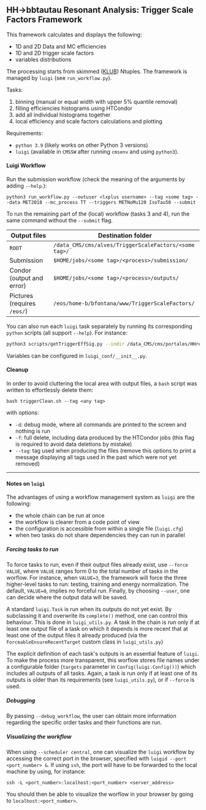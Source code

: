 ## HH->bbtautau Resonant Analysis: Trigger Scale Factors Framework

This framework calculates and displays the following:

- 1D and 2D Data and MC efficiencies
- 1D and 2D trigger scale factors
- variables distributions

The processing starts from skimmed ([KLUB](https://github.com/LLRCMS/KLUBAnalysis)) Ntuples. The framework is managed by ```luigi``` (see ```run_workflow.py```).


Tasks:

1. binning (manual or equal width with upper 5% quantile removal)
2. filling efficiencies histograms using HTCondor
3. add all individual histograms together
4. local efficiency and scale factors calculations and plotting

Requirements:

- ```python 3.9``` (likely works on other Python 3 versions)
- ```luigi``` (available in ```CMSSW``` after running ```cmsenv``` and using ```python3```).


#### Luigi Workflow

Run the submission workflow (check the meaning of the arguments by adding ```--help```.):

```shell
python3 run_workflow.py --outuser <lxplus username> --tag <some tag> --data MET2018 --mc_process TT --triggers METNoMu120 IsoTau50 --submit
```

To run the remaining part of the (local) workflow (tasks 3 and 4), run the same command without the ```--submit``` flag.


| Output files              | Destination folder                                  |
|---------------------------|-----------------------------------------------------|
| ```ROOT```                | ```/data_CMS/cms/alves/TriggerScaleFactors/<some tag>/```    |
| Submission                | ```$HOME/jobs/<some tag>/<process>/submission/```           |
| Condor (output and error) | ```$HOME/jobs/<some tag>/<process>/outputs/```              |
| Pictures (requires ```/eos/```) | ```/eos/home-b/bfontana/www/TriggerScaleFactors/``` |


You can also run each ```luigi``` task separately by running its corresponding ```python``` scripts (all support ```--help```). For instance:

```bash
python3 scripts/getTriggerEffSig.py --indir /data_CMS/cms/portales/HHresonant_SKIMS/SKIMS_2018_UL_backgrounds_test11Jan22/ --outdir /data_CMS/cms/alves/TriggerScaleFactors/UL_v1 --sample SKIMfix_TT_fullyHad --isData 0 --file output_2.root --subtag _default --channels all etau mutau tautau mumu --triggers METNoMu120 IsoTau50 --variables mht_et mhtnomu_et met_et dau2_eta dau2_pt HH_mass metnomu_et dau1_eta dau1_pt HT20 --tprefix hist_ --binedges_fname /data_CMS/cms/alves/TriggerScaleFactors/UL_v1/binedges.hdf
```
Variables can be configured in ```luigi_conf/__init__.py```.

#### Cleanup

In order to avoid cluttering the local area with output files, a ```bash``` script was written to effortlessly delete them:

```
bash triggerClean.sh --tag <any tag>
```

with options:

- ```-d```: debug mode, where all commands are printed to the screen and nothing is run
- ```-f```: full delete, including data produced by the HTCondor jobs (this flag is required to avoid data deletions by mistake)
- ```--tag```: tag used when producing the files (remove this options to print a message displaying all tags used in the past which were not yet removed)

-------------------------------------

#### Notes on ```luigi```

The advantages of using a workflow management system as ```luigi``` are the following:

- the whole chain can be run at once
- the workflow is clearer from a code point of view
- the configuration is accessible from within a single file (```luigi.cfg```)
- when two tasks do not share dependencies they can run in parallel

##### Forcing tasks to run

To force tasks to run, even if their output files already exist, use ```--force VALUE```, where ```VALUE``` ranges form 0 to the total number of tasks in the worflow. For instance, when ```VALUE=3```, the framework will force the three higher-level tasks to run: testing, training and energy normalization. The default, ```VALUE=0```, implies no forceful run. Finally, by choosing ```--user```, one can decide where the output data will be saved.

A standard ```luigi.Task``` is run when its outputs do not yet exist. By subclassing it and overwrite its ```complete()``` method, one can control this behaviour. This is done in ```luigi_utils.py```. 
A task in the chain is run only if at least one output file of a task on which it depends is more recent that at least one of the output files it already produced (via the ```ForceableEnsureRecentTarget``` custom class in ```luigi_utils.py```)


The explicit definition of each task's outputs is an essential feature of ```luigi```. To make the process more transparent, this worflow stores file names under a configurable folder (```targets``` parameter in ```Config(luigi.Config())```) which includes all outputs of all tasks. Again, a task is run only if at least one of its outputs is older than its requirements (see ```luigi_utils.py```), or if ```--force``` is used.

##### Debugging

By passing ```--debug_workflow```, the user can obtain more information regarding the specific order tasks and their functions are run.

##### Visualizing the workflow

When using ```--scheduler central```, one can visualize the ```luigi``` workflow by accessing the correct port in the browser, specified with ```luigid --port <port_number> &```. If using ```ssh```, the port will have to be forwarded to the local machine by using, for instance:

```shell
ssh -L <port_number>:localhost:<port_number> <server_address>
```

You should then be able to visualize the worflow in your browser by going to ```localhost:<port_number>```.
